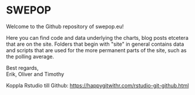 # SWEPOP

Welcome to the Github repository of swepop.eu!

Here you can find code and data underlying the charts, blog posts etcetera that are on the site. Folders that begin with "site" in general contains data and scripts that are used for the more permanent parts of the site, such as the polling average.

Best regards,
<br>Erik, Oliver and Timothy

Koppla Rstudio till Github: https://happygitwithr.com/rstudio-git-github.html

